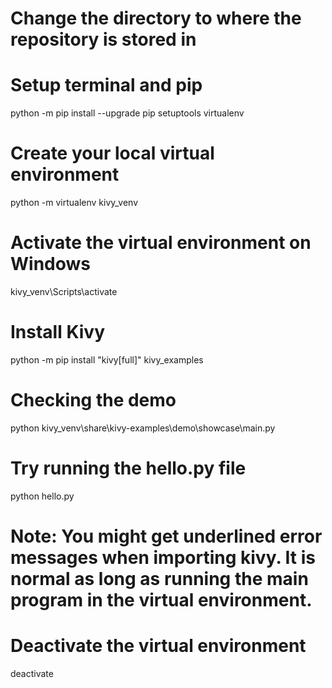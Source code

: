 # Change the directory to where the repository is stored in

# Setup terminal and pip
python -m pip install --upgrade pip setuptools virtualenv

# Create your local virtual environment
python -m virtualenv kivy_venv

# Activate the virtual environment on Windows
kivy_venv\Scripts\activate

# Install Kivy
python -m pip install "kivy[full]" kivy_examples

# Checking the demo
python kivy_venv\share\kivy-examples\demo\showcase\main.py

# Try running the hello.py file
python hello.py

# Note: You might get underlined error messages when importing kivy. It is normal as long as running the main program in the virtual environment.

# Deactivate the virtual environment
deactivate
```